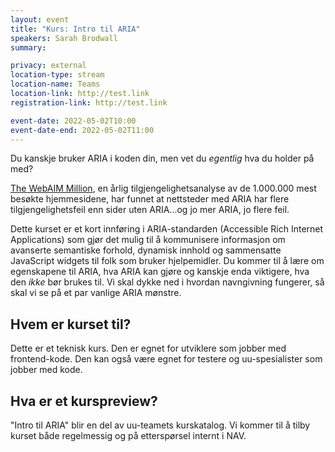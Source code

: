 ```yaml
---
layout: event
title: "Kurs: Intro til ARIA"
speakers: Sarah Brodwall
summary:

privacy: external
location-type: stream
location-name: Teams
location-link: http://test.link
registration-link: http://test.link

event-date: 2022-05-02T10:00
event-date-end: 2022-05-02T11:00
---
```

Du kanskje bruker ARIA i koden din, men vet du _egentlig_ hva du holder på med?

[The WebAIM Million](https://webaim.org/projects/million/), en årlig tilgjengelighetsanalyse av de 1.000.000 mest besøkte hjemmesidene, har funnet at nettsteder med ARIA har flere tilgjengelighetsfeil enn sider uten ARIA...og jo mer ARIA, jo flere feil.  

Dette kurset er et kort innføring i ARIA-standarden (Accessible Rich Internet Applications) som gjør det mulig til å kommunisere informasjon om avanserte semantiske forhold, dynamisk innhold og sammensatte JavaScript widgets til folk som bruker hjelpemidler.  Du kommer til å lære om egenskapene til ARIA, hva ARIA kan gjøre og kanskje enda viktigere, hva den _ikke_ bør brukes til.  Vi skal dykke ned i hvordan navngivning fungerer, så skal vi se på et par vanlige ARIA mønstre.

## Hvem er kurset til?
Dette er et teknisk kurs.  Den er egnet for utviklere som jobber med frontend-kode.  Den kan også være egnet for testere og uu-spesialister som jobber med kode. 

## Hva er et kurspreview?
"Intro til ARIA" blir en del av uu-teamets kurskatalog.  Vi kommer til å tilby kurset både regelmessig og på etterspørsel internt i NAV.  
